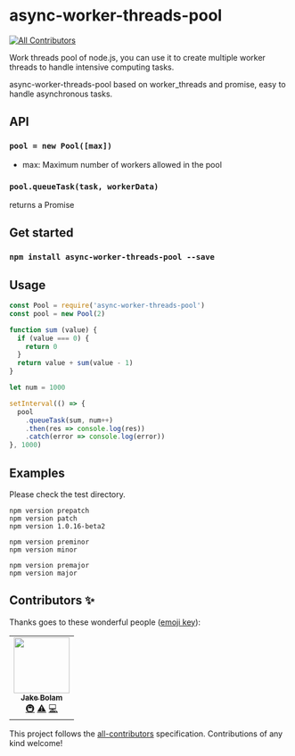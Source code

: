 # async-worker-threads-pool
<!-- ALL-CONTRIBUTORS-BADGE:START - Do not remove or modify this section -->
[![All Contributors](https://img.shields.io/badge/all_contributors-1-orange.svg?style=flat-square)](#contributors-)
<!-- ALL-CONTRIBUTORS-BADGE:END -->

Work threads pool of node.js, you can use it to create multiple worker threads to handle intensive computing tasks.

async-worker-threads-pool based on worker_threads and promise, easy to handle asynchronous tasks.

## API

### `pool = new Pool([max])`

- max: Maximum number of workers allowed in the pool

### `pool.queueTask(task, workerData)`

returns a Promise

## Get started

### `npm install async-worker-threads-pool --save`

## Usage

``` javascript
const Pool = require('async-worker-threads-pool')
const pool = new Pool(2)

function sum (value) {
  if (value === 0) {
    return 0
  }
  return value + sum(value - 1)
}

let num = 1000

setInterval(() => {
  pool
    .queueTask(sum, num++)
    .then(res => console.log(res))
    .catch(error => console.log(error))
}, 1000)
```

## Examples

Please check the test directory.

``` shell
npm version prepatch
npm version patch
npm version 1.0.16-beta2

npm version preminor
npm version minor

npm version premajor
npm version major
```
## Contributors ✨

Thanks goes to these wonderful people ([emoji key](https://allcontributors.org/docs/en/emoji-key)):

<!-- ALL-CONTRIBUTORS-LIST:START - Do not remove or modify this section -->
<!-- prettier-ignore-start -->
<!-- markdownlint-disable -->
<table>
  <tr>
    <td align="center"><a href="https://jakebolam.com"><img src="https://avatars.githubusercontent.com/u/3534236?v=4?s=100" width="100px;" alt=""/><br /><sub><b>Jake Bolam</b></sub></a><br /><a href="#infra-jakebolam" title="Infrastructure (Hosting, Build-Tools, etc)">🚇</a> <a href="https://github.com/zhaoyiming0803/async-worker-threads-pool/commits?author=jakebolam" title="Tests">⚠️</a> <a href="https://github.com/zhaoyiming0803/async-worker-threads-pool/commits?author=jakebolam" title="Code">💻</a></td>
  </tr>
</table>

<!-- markdownlint-restore -->
<!-- prettier-ignore-end -->

<!-- ALL-CONTRIBUTORS-LIST:END -->

This project follows the [all-contributors](https://github.com/all-contributors/all-contributors) specification. Contributions of any kind welcome!